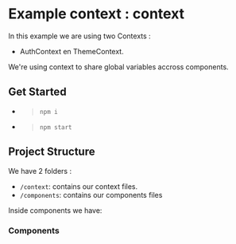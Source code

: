 # Example context : context
In this example we are using two Contexts : 
- AuthContext en ThemeContext. 

We're using context to share global variables accross components. 


## Get Started
- > `npm i` 
- > `npm start `

## Project Structure

We have 2 folders :
- `/context`: contains our context files.
- `/components`: contains our components files

Inside components we have: 

### Components



